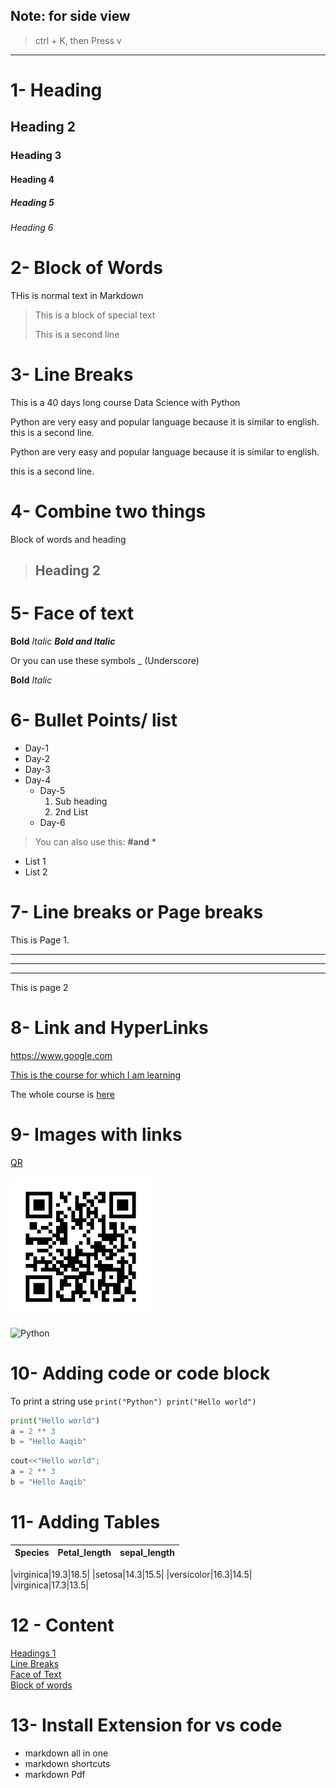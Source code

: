 ## Note: for side view

> ctrl + K, then Press v

****
# 1- Heading 
## Heading 2 
### Heading 3
#### Heading 4
##### Heading 5
###### Heading 6


# 2- Block of Words

THis is normal text in Markdown
> This is a block of special text
>
>This is a second line

# 3- Line Breaks

This is a 40 days long course Data Science with Python

Python are very easy and popular language because it is similar to english.\
this is a second line.


Python are very easy and popular language because it is similar to english.

this is a second line.

# 4- Combine two things
Block of words and heading

> ## Heading 2

# 5- Face of text 
**Bold**
*Italic*
***Bold and Italic***

Or you can use these symbols
_ (Underscore)

__Bold__
_Italic_

# 6- Bullet Points/ list
- Day-1
- Day-2
- Day-3
- Day-4
    - Day-5
        1. Sub heading
        2. 2nd List
    - Day-6

> You can also use this:
> __#and *__
* List 1 
* List 2

# 7- Line breaks or Page breaks

This is Page 1.

---  
___
***
This is page 2

# 8- Link and HyperLinks

<https://www.google.com>

[Google]:https://www.google.com


[This is the course for which I am learning](https://www.youtube.com/watch?v=qJqAXjz-Rh4&list)

The whole course is [here][Google]

# 9- Images with links

[QR](qr.png)

![QR](qr.png)


![Python](https://www.google.com/imgres?imgurl=https%3A%2F%2Fcodelearn.io%2FCodeCamp%2FCodeCamp%2FUpload%2FCourse%2Fcf55489ccd434e8c81c61e6fffc9433f.jpg&tbnid=iHNWm43XTggcNM&vet=12ahUKEwil3YD6k56BAxUN3gIHHQp8AkoQxiAoBHoECAAQFA..i&imgrefurl=https%3A%2F%2Fcodelearn.io%2Flearning%2Fpython-fundamentals&docid=dp73RUrnPXz3QM&w=774&h=543&itg=1&q=python&ved=2ahUKEwil3YD6k56BAxUN3gIHHQp8AkoQxiAoBHoECAAQFA)

# 10- Adding code or code block

To print a string use `print("Python")
print("Hello world")`

```python
print("Hello world")
a = 2 ** 3
b = "Hello Aaqib"
```
```cpp
cout<<"Hello world";
a = 2 ** 3
b = "Hello Aaqib"
```

# 11- Adding Tables

|Species|Petal_length|sepal_length|
|-------|:------------:|------------|
<!-- for middle align use colon both sides-->
|virginica|19.3|18.5|
|setosa|14.3|15.5|
|versicolor|16.3|14.5|
|virginica|17.3|13.5|

# 12 - Content
 
[Headings 1](#1--heading)\
[Line Breaks](#3--line-breaks)\
[Face of Text](#5--face-of-text)\
[Block of words](#2--block-of-words)


# 13- Install Extension for vs code

- markdown all in one
- markdown shortcuts
- markdown Pdf